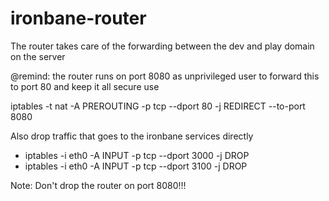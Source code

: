 ironbane-router
===============
The router takes care of the forwarding between the dev and play domain on the server

@remind: the router runs on port 8080 as unprivileged user
to forward this to port 80 and keep it all secure use

iptables -t nat -A PREROUTING -p tcp --dport 80 -j REDIRECT --to-port 8080

Also drop traffic that goes to the ironbane services directly

* iptables -i eth0 -A INPUT -p tcp --dport 3000 -j DROP
* iptables -i eth0 -A INPUT -p tcp --dport 3100 -j DROP


Note: Don't drop the router on port 8080!!!



